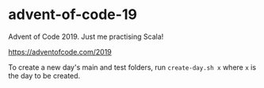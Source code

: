 # advent-of-code-19
Advent of Code 2019. Just me practising Scala!

https://adventofcode.com/2019

To create a new day's main and test folders, run `create-day.sh x` where `x` is the day to be created.
